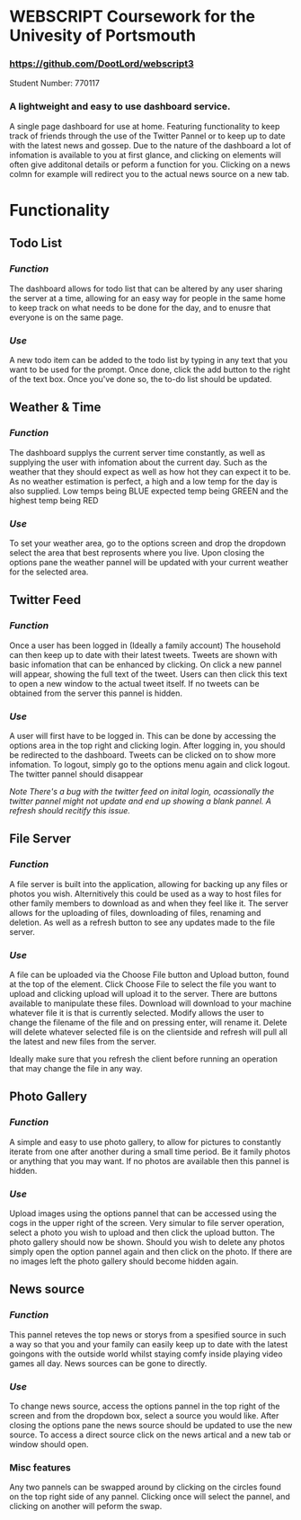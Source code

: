 # WEBSCRIPT Coursework for the Univesity of Portsmouth
### https://github.com/DootLord/webscript3

Student Number: 770117

### A lightweight and easy to use dashboard service.

A single page dashboard for use at home. Featuring functionality to keep track of friends through the use of the Twitter Pannel
or to keep up to date with the latest news and gossep. Due to the nature of the dashboard a lot of infomation is available to you
at first glance, and clicking on elements will often give additonal details or peform a function for you. Clicking on a news colmn for 
example will redirect you to the actual news source on a new tab.

# Functionality

## Todo List

### *Function*

The dashboard allows for todo list that can be altered by any user sharing the server at a time, allowing for an easy way for people in the same home to keep track on what needs to be done for the day, and to enusre that everyone is on the same page.

### *Use*

A new todo item can be added to the todo list by typing in any text that you want to be used for the prompt. Once done, click the add button to the right of the text box. Once you've done so, the to-do list should be updated. 

## Weather & Time

### *Function*

The dashboard supplys the current server time constantly, as well as supplying the user with infomation about the current day. Such as the weather that they should expect as well as how hot they can expect it to be. As no weather estimation is perfect, a high and a low temp for the day is also supplied. Low temps being BLUE expected temp being GREEN and the highest temp being RED

### *Use*

To set your weather area, go to the options screen and drop the dropdown select the area that best reprosents where you live. Upon closing the options pane the weather pannel will be updated with your current weather for the selected area.


## Twitter Feed

### *Function*

Once a user has been logged in (Ideally a family account) The household can then keep up to date with their latest tweets. Tweets are shown with basic infomation that can be enhanced by clicking. On click a new pannel will appear, showing the full text of the tweet. Users can then click this text to open a new window to the actual tweet itself. If no tweets can be obtained from the server this pannel is hidden.

### *Use*

A user will first have to be logged in. This can be done by accessing the options area in the top right and clicking login. After logging in, you should be redirected to the dashboard. Tweets can be clicked on to show more infomation. To logout, simply go to the options menu again and click logout. The twitter pannel should disappear

*Note There's a bug with the twitter feed on inital login, ocassionally the twitter pannel might not update and end up showing a blank pannel. A refresh should recitify this issue.*

## File Server

### *Function*

A file server is built into the application, allowing for backing up any files or photos you wish. Alternitively this could be used as a way to host files for other family members to download as and when they feel like it. The server allows for the uploading of files, downloading of files, renaming and deletion. As well as a refresh button to see any updates made to the file server.

### *Use*

A file can be uploaded via the Choose File button and Upload button, found at the top of the element. Click Choose File to select the file you want to upload and clicking upload will upload it to the server. There are buttons available to manipulate these files. Download will download to your machine whatever file it is that is currently selected. Modify allows the user to change the filename of the file and on pressing enter, will rename it. Delete will delete whatever selected file is on the clientside and refresh will pull all the latest and new files from the server.

Ideally make sure that you refresh the client before running an operation that may change the file in any way.

## Photo Gallery

### *Function*
A simple and easy to use photo gallery, to allow for pictures to constantly iterate from one after another during a small time period. Be it family photos or anything that you may want. If no photos are available then this pannel is hidden.

### *Use*
Upload images using the options pannel that can be accessed using the cogs in the upper right of the screen. Very simular to file server operation, select a photo you wish to upload and then click the upload button. The photo gallery should now be shown. Should you wish to delete any photos simply open the option pannel again and then click on the photo. If there are no images left the photo gallery should become hidden again.

## News source

### *Function*
This pannel reteves the top news or storys from a spesified source in such a way so that you and your family can easily keep up to date with the latest goingons with the outside world whilst staying comfy inside playing video games all day. News sources can be gone to directly.

### *Use*
To change news source, access the options pannel in the top right of the screen and from the dropdown box, select a source you would like. After closing the options pane the news source should be updated to use the new source. To access a direct source click on the news artical and a new tab or window should open.

### Misc features
Any two pannels can be swapped around by clicking on the circles found on the top right side of any pannel. Clicking once will select the pannel, and clicking on another will peform the swap. 


